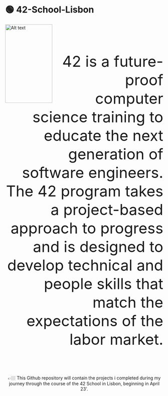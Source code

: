 # 🟢 42-School-Lisbon

<img align="left" src="https://upload.wikimedia.org/wikipedia/commons/8/8d/42_Logo.svg"  width="150" height="250" alt="Alt text" title="42 logo">
<br><br><br><br>

  <p align="right" style="font-size: 20"> <font size="50">42 is a future-proof computer science training to educate the next generation of software engineers. The 42 program takes a project-based approach to progress and is designed to develop technical and people skills that match the expectations of the labor market.
</font>  </p>

<br><br><br>
<p align="center"> 👉🏼 This Github repository will contain the projects i completed during my journey through the course of the 42 School in Lisbon, beginning in April 23'. </p>
